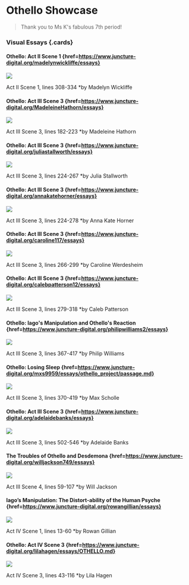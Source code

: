 # Othello Showcase
> Thank you to Ms K's fabulous 7th period!

### Visual Essays {.cards}

#### Othello: Act II Scene 1 {href=https://www.juncture-digital.org/madelynwickliffe/essays}

![](https://upload.wikimedia.org/wikipedia/commons/a/a3/Am%C3%A9thystre_sceptre2.jpg)

Act II Scene 1, lines 308-334
*by Madelyn Wickliffe

#### Othello: Act III Scene 3 {href=https://www.juncture-digital.org/MadeleineHathorn/essays}

![](https://upload.wikimedia.org/wikipedia/commons/f/f6/Lunar_phases_al-Biruni.jpg)

Act III Scene 3, lines 182-223
*by Madeleine Hathorn

#### Othello: Act III Scene 3 {href=https://www.juncture-digital.org/juliastallworth/essays}

![](https://upload.wikimedia.org/wikipedia/commons/a/a6/Othello%2C_Desdemona_and_Emilia_%281867%29%2C_Daniel_Maclise.jpg)

Act III Scene 3, lines 224-267
*by Julia Stallworth


#### Othello: Act III Scene 3 {href=https://www.juncture-digital.org/annakatehorner/essays}

![](https://upload.wikimedia.org/wikipedia/commons/b/b1/Othello_and_Desdemona_in_Venice_by_Th%C3%A9odore_Chass%C3%A9riau.jpg)

Act III Scene 3, lines 224-278
*by Anna Kate Horner

#### Othello: Act III Scene 3 {href=https://www.juncture-digital.org/caroline117/essays}

![](https://upload.wikimedia.org/wikipedia/commons/3/3c/Chass%C3%A9riau_-_Othello_Suite_No._6_%28Act_3%2C_Scene_3_Desdemona_talking_to_Cassio%29%2C_1976.18f.jpg)

Act III Scene 3, lines 266-299
*by Caroline Werdesheim

#### Othello: Act III Scene 3 {href=https://www.juncture-digital.org/calebpatterson12/essays}

![](https://upload.wikimedia.org/wikipedia/commons/1/19/Falconry_equipment_%28OAW%29.png)

Act III Scene 3, lines 279-318
*by Caleb Patterson

#### Othello: Iago's Manipulation and Othello's Reaction {href=https://www.juncture-digital.org/philipwilliams2/essays}

![](https://upload.wikimedia.org/wikipedia/commons/9/9e/Bust_Portrait_of_Man_in_a_Plumed_Hat_Met_DP890235.jpg)

Act III Scene 3, lines 367-417
*by Philip Williams

#### Othello: Losing Sleep {href=https://www.juncture-digital.org/mxs9959/essays/othello_project/passage.md}

![](https://upload.wikimedia.org/wikipedia/commons/2/29/Venetian_grenadiers_attack_an_Ottoman_fort%2C_1717.jpg)

Act III Scene 3, lines 370-419
*by Max Scholle

#### Othello: Act III Scene 3 {href=https://www.juncture-digital.org/adelaidebanks/essays}

![](https://upload.wikimedia.org/wikipedia/commons/9/99/Christian_K%C3%B6hler_Othello.jpg)

Act III Scene 3, lines 502-546
*by Adelaide Banks

#### The Troubles of Othello and Desdemona {href=https://www.juncture-digital.org/willjackson749/essays}

![](https://upload.wikimedia.org/wikipedia/commons/e/e0/Othello_and_Desdemona_by_Daniel_Maclis.jpg)

Act III Scene 4, lines 59-107
*by Will Jackson

#### Iago’s Manipulation: The Distort-ability of the Human Psyche {href=https://www.juncture-digital.org/rowangillian/essays}

![](https://i.pinimg.com/736x/cc/66/1d/cc661d7341e532165c68d15637e204ef.jpg)

Act IV Scene 1, lines 13-60
*by Rowan Gillian

#### Othello: Act IV Scene 3 {href=https://www.juncture-digital.org/lilahagen/essays/OTHELLO.md}

![](https://upload.wikimedia.org/wikipedia/commons/0/0c/Study-for-desdemona-s-death-song.jpg)

Act IV Scene 3, lines 43-116
*by Lila Hagen